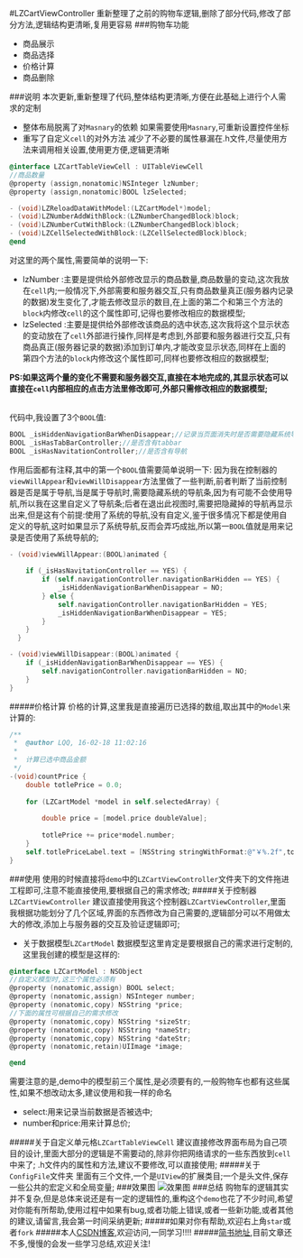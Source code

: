 #LZCartViewController
重新整理了之前的购物车逻辑,删除了部分代码,修改了部分方法,逻辑结构更清晰,复用更容易
###购物车功能

- 商品展示
- 商品选择
- 价格计算
- 商品删除

###说明
本次更新,重新整理了代码,整体结构更清晰,方便在此基础上进行个人需求的定制
- 整体布局脱离了对`Masnary`的依赖
如果需要使用`Masnary`,可重新设置控件坐标
- 重写了自定义`cell`的对外方法
减少了不必要的属性暴漏在.h文件,尽量使用方法来调用相关设置,使用更方便,逻辑更清晰

```Objective-C
@interface LZCartTableViewCell : UITableViewCell
//商品数量
@property (assign,nonatomic)NSInteger lzNumber;
@property (assign,nonatomic)BOOL lzSelected;

- (void)LZReloadDataWithModel:(LZCartModel*)model;
- (void)LZNumberAddWithBlock:(LZNumberChangedBlock)block;
- (void)LZNumberCutWithBlock:(LZNumberChangedBlock)block;
- (void)LZCellSelectedWithBlock:(LZCellSelectedBlock)block;
@end
```

对这里的两个属性,需要简单的说明一下:
- lzNumber :主要是提供给外部修改显示的商品数量,商品数量的变动,这次我放在`cell`内;一般情况下,外部需要和服务器交互,只有商品数量真正(服务器内记录的数据)发生变化了,才能去修改显示的数目,在上面的第二个和第三个方法的`block`内修改`cell`的这个属性即可,记得也要修改相应的数据模型;
- lzSelected :主要是提供给外部修改该商品的选中状态,这次我将这个显示状态的变动放在了`cell`外部进行操作,同样是考虑到,外部要和服务器进行交互,只有商品真正(服务器记录的数据)添加到订单内,才能改变显示状态,同样在上面的第四个方法的`block`内修改这个属性即可,同样也要修改相应的数据模型;<br>

**PS:如果这两个量的变化不需要和服务器交互,直接在本地完成的,其显示状态可以直接在`cell`内部相应的点击方法里修改即可,外部只需修改相应的数据模型;**

<br>代码中,我设置了3个`BOOL`值:
```Objective-C
BOOL _isHiddenNavigationBarWhenDisappear;//记录当页面消失时是否需要隐藏系统导航
BOOL _isHasTabBarController;//是否含有tabbar
BOOL _isHasNavitationController;//是否含有导航
```
作用后面都有注释,其中的第一个`BOOL`值需要简单说明一下:
因为我在控制器的`viewWillAppear`和`viewWillDisappear`方法里做了一些判断,前者判断了当前控制器是否是属于导航,当是属于导航时,需要隐藏系统的导航条,因为有可能不会使用导航,所以我在这里自定义了导航条;后者在退出此视图时,需要把隐藏掉的导航再显示出来,但是这有个前提:使用了系统的导航,没有自定义,鉴于很多情况下都是使用自定义的导航,这时如果显示了系统导航,反而会弄巧成拙,所以第一`BOOL`值就是用来记录是否使用了系统导航的;
```Objective-C
- (void)viewWillAppear:(BOOL)animated {
    
    if (_isHasNavitationController == YES) {
        if (self.navigationController.navigationBarHidden == YES) {
            _isHiddenNavigationBarWhenDisappear = NO;
        } else {
            self.navigationController.navigationBarHidden = YES;
            _isHiddenNavigationBarWhenDisappear = YES;
        }
    }
  }
```
```Objective-C
- (void)viewWillDisappear:(BOOL)animated {
    if (_isHiddenNavigationBarWhenDisappear == YES) {
        self.navigationController.navigationBarHidden = NO;
    }
}
```
#####价格计算
价格的计算,这里我是直接遍历已选择的数组,取出其中的`Model`来计算的:
```Objective-C
/**
 *  @author LQQ, 16-02-18 11:02:16
 *
 *  计算已选中商品金额
 */
-(void)countPrice {
    double totlePrice = 0.0;
    
    for (LZCartModel *model in self.selectedArray) {
        
        double price = [model.price doubleValue];
        
        totlePrice += price*model.number;
    }
    self.totlePriceLabel.text = [NSString stringWithFormat:@"￥%.2f",totlePrice];
}
```
###使用
使用的时候直接将`demo`中的`LZCartViewController`文件夹下的文件拖进工程即可,注意不能直接使用,要根据自己的需求修改;
#####关于控制器`LZCartViewController`
建议直接使用我这个控制器`LZCartViewController`,里面我根据功能划分了几个区域,界面的东西修改为自己需要的,逻辑部分可以不用做太大的修改,添加上与服务器的交互及验证逻辑即可;
- 关于数据模型`LZCartModel`
数据模型这里肯定是要根据自己的需求进行定制的,这里我创建的模型是这样的:

```Objective-C
@interface LZCartModel : NSObject
//自定义模型时,这三个属性必须有
@property (nonatomic,assign) BOOL select;
@property (nonatomic,assign) NSInteger number;
@property (nonatomic,copy) NSString *price;
//下面的属性可根据自己的需求修改
@property (nonatomic,copy) NSString *sizeStr;
@property (nonatomic,copy) NSString *nameStr;
@property (nonatomic,copy) NSString *dateStr;
@property (nonatomic,retain)UIImage *image;

@end
```
需要注意的是,demo中的模型前三个属性,是必须要有的,一般购物车也都有这些属性,如果不想改动太多,建议使用和我一样的命名
- select:用来记录当前数据是否被选中;
- number和price:用来计算总价;

#####关于自定义单元格`LZCartTableViewCell`
建议直接修改界面布局为自己项目的设计,里面大部分的逻辑是不需要动的,除非你把网络请求的一些东西放到`cell`中来了;
.h文件内的属性和方法,建议不要修改,可以直接使用;
#####关于`ConfigFile`文件夹
里面有三个文件,一个是`UIView`的扩展类目;一个是头文件,保存一些公共的宏定义和全局变量;
###效果图
![效果图](https://github.com/LQQZYY/CartDemo/blob/master/test.gif)
###总结
购物车的逻辑其实并不复杂,但是总体来说还是有一定的逻辑性的,重构这个`demo`也花了不少时间,希望对你能有所帮助,使用过程中如果有bug,或者功能上错误,或者一些新功能,或者其他的建议,请留言,我会第一时间采纳更新;
#####如果对你有帮助,欢迎右上角`star`或者`fork`
#####本人[CSDN博客](http://blog.csdn.net/lqq200912408),欢迎访问,一同学习!!!!
#####[简书地址](http://www.jianshu.com/users/2846c3d3a974/latest_articles),目前文章还不多,慢慢的会发一些学习总结,欢迎关注!
